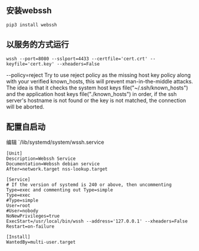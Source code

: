 
安装webssh
--------

```
pip3 install webssh
```

以服务的方式运行
---------------

```
wssh --port=8080 --sslport=4433 --certfile='cert.crt' --keyfile='cert.key' --xheaders=False
```

 --policy=reject 
 Try to use reject policy as the missing host key policy along with your verified known_hosts, this will prevent man-in-the-middle attacks. The idea is that it checks the system host keys file("~/.ssh/known_hosts") and the application host keys file("./known_hosts") in order, if the ssh server's hostname is not found or the key is not matched, the connection will be aborted.
 
配置自启动
----------

编辑 `/lib/systemd/system/wssh.service

```
[Unit]
Description=Webssh Service
Documentation=Webssh debian service 
After=network.target nss-lookup.target

[Service]
# If the version of systemd is 240 or above, then uncommenting Type=exec and commenting out Type=simple
Type=exec
#Type=simple
User=root
#User=nobody
NoNewPrivileges=true
ExecStart=/usr/local/bin/wssh --address='127.0.0.1' --xheaders=False
Restart=on-failure

[Install]
WantedBy=multi-user.target
```
